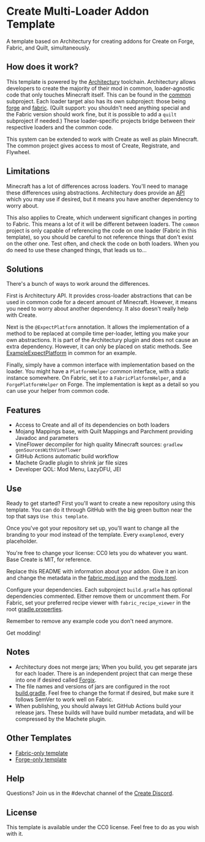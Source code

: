 # Create Multi-Loader Addon Template
A template based on Architectury for creating addons for Create on Forge, Fabric, and Quilt, simultaneously.

## How does it work?
This template is powered by the [Architectury](https://github.com/architectury) toolchain.
Architectury allows developers to create the majority of their mod in common, loader-agnostic code that
only touches Minecraft itself. This can be found in the [common](common) subproject. Each loader target 
also has its own subproject: those being [forge](forge) and [fabric](fabric). (Quilt support: you 
shouldn't need anything special and the Fabric version should work fine, but it is possible to add a 
`quilt` subproject if needed.) These loader-specific projects bridge between their respective loaders 
and the common code.

This system can be extended to work with Create as well as plain Minecraft. The common project gives
access to most of Create, Registrate, and Flywheel.

## Limitations
Minecraft has a lot of differences across loaders. You'll need to manage these differences using
abstractions. Architectury does provide an [API](https://github.com/architectury/architectury-api)
which you may use if desired, but it means you have another dependency to worry about.

This also applies to Create, which underwent significant changes in porting to Fabric. This means a lot 
of it will be different between loaders. The `common` project is only capable of referencing the code 
on one loader (Fabric in this template), so you should be careful to not reference things that don't 
exist on the other one. Test often, and check the code on both loaders. When you do need to use these 
changed things, that leads us to...

## Solutions
There's a bunch of ways to work around the differences.

First is Architectury API. It provides cross-loader abstractions that can be used in common code for
a decent amount of Minecraft. However, it means you need to worry about another dependency. It also
doesn't really help with Create.

Next is the `@ExpectPlatform` annotation. It allows the implementation of a method to be replaced
at compile time per-loader, letting you make your own abstractions. It is part of the Architectury
plugin and does not cause an extra dependency. However, it can only be placed on static methods. See 
[ExampleExpectPlatform](common/src/main/java/net/examplemod/ExampleExpectPlatform.java) in common 
for an example.

Finally, simply have a common interface with implementation based on the loader. You might have a
`PlatformHelper` common interface, with a static instance somewhere. On Fabric, set it to a
`FabricPlatformHelper`, and a `ForgePlatformHelper` on Forge. The implementation is kept as a detail
so you can use your helper from common code.

## Features
- Access to Create and all of its dependencies on both loaders
- Mojang Mappings base, with Quilt Mappings and Parchment providing Javadoc and parameters
- VineFlower decompiler for high quality Minecraft sources: `gradlew genSourcesWithVineflower`
- GitHub Actions automatic build workflow
- Machete Gradle plugin to shrink jar file sizes
- Developer QOL: Mod Menu, LazyDFU, JEI

## Use
Ready to get started? First you'll want to create a new repository using this template. You can do it
through GitHub with the big green button near the top that says `Use this template`. 

Once you've got your repository set up, you'll want to change all the branding to your mod instead 
of the template. Every `examplemod`, every placeholder. 

You're free to change your license: CC0 lets you do whatever you want. Base Create is MIT, for reference. 

Replace this README with information about your addon. Give it an icon and change the metadata in the 
[fabric.mod.json](fabric/src/main/resources/fabric.mod.json) and the
[mods.toml](forge/src/main/resources/META-INF/mods.toml).

Configure your dependencies. Each subproject `build.gradle` has optional dependencies commented.
Either remove them or uncomment them. For Fabric, set your preferred recipe viewer with 
`fabric_recipe_viewer` in the root [gradle.properties](gradle.properties).

Remember to remove any example code you don't need anymore.

Get modding!

## Notes
- Architectury does not merge jars; When you build, you get separate jars for each loader.
  There is an independent project that can merge these into one if desired called
  [Forgix](https://github.com/PacifistMC/Forgix).
- The file names and versions of jars are configured in the root [build.gradle](build.gradle). Feel 
free to change the format if desired, but make sure it follows SemVer to work well on Fabric.
- When publishing, you should always let GitHub Actions build your release jars. These builds will
have build number metadata, and will be compressed by the Machete plugin.

## Other Templates
- [Fabric-only template](https://github.com/Fabricators-of-Create/create-fabric-addon-template)
- [Forge-only template](https://github.com/kotakotik22/CreateAddonTemplate)

## Help
Questions? Join us in the #devchat channel of the [Create Discord](https://discord.com/invite/hmaD7Se).

## License

This template is available under the CC0 license. Feel free to do as you wish with it.